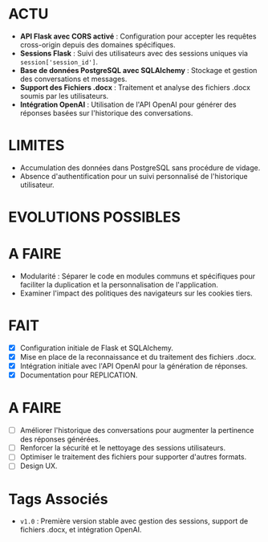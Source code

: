 # ACTU

- **API Flask avec CORS activé** : Configuration pour accepter les requêtes cross-origin depuis des domaines spécifiques.
- **Sessions Flask** : Suivi des utilisateurs avec des sessions uniques via `session['session_id']`.
- **Base de données PostgreSQL avec SQLAlchemy** : Stockage et gestion des conversations et messages.
- **Support des Fichiers .docx** : Traitement et analyse des fichiers .docx soumis par les utilisateurs.
- **Intégration OpenAI** : Utilisation de l'API OpenAI pour générer des réponses basées sur l'historique des conversations.

# LIMITES

- Accumulation des données dans PostgreSQL sans procédure de vidage.
- Absence d'authentification pour un suivi personnalisé de l'historique utilisateur.

# EVOLUTIONS POSSIBLES

# A FAIRE

- Modularité : Séparer le code en modules communs et spécifiques pour faciliter la duplication et la personnalisation de l'application.
- Examiner l'impact des politiques des navigateurs sur les cookies tiers.

# FAIT

- [x] Configuration initiale de Flask et SQLAlchemy.
- [x] Mise en place de la reconnaissance et du traitement des fichiers .docx.
- [x] Intégration initiale avec l'API OpenAI pour la génération de réponses.
- [x] Documentation pour REPLICATION.

# A FAIRE

- [ ] Améliorer l'historique des conversations pour augmenter la pertinence des réponses générées.
- [ ] Renforcer la sécurité et le nettoyage des sessions utilisateurs.
- [ ] Optimiser le traitement des fichiers pour supporter d'autres formats.
- [ ] Design UX.

# Tags Associés

- `v1.0` : Première version stable avec gestion des sessions, support de fichiers .docx, et intégration OpenAI.
